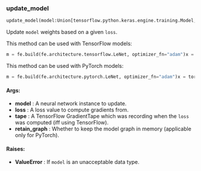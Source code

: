 

### update_model
```python
update_model(model:Union[tensorflow.python.keras.engine.training.Model, torch.nn.modules.module.Module], loss:Union[tensorflow.python.framework.ops.Tensor, torch.Tensor], tape:Union[tensorflow.python.eager.backprop.GradientTape, NoneType]=None, retain_graph:bool=True)
```
Update `model` weights based on a given `loss`.

This method can be used with TensorFlow models:
```python
m = fe.build(fe.architecture.tensorflow.LeNet, optimizer_fn="adam")x = tf.ones((3,28,28,1))  # (batch, height, width, channels)y = tf.constant((1, 0, 1))with tf.GradientTape(persistent=True) as tape:pred = fe.backend.feed_forward(m, x)  # [[~0.5, ~0.5], [~0.5, ~0.5], [~0.5, ~0.5]]loss = fe.backend.sparse_categorical_crossentropy(y_pred=pred, y_true=y)  # ~2.3fe.backend.update_model(m, loss=loss, tape=tape)
```


This method can be used with PyTorch models:
```python
m = fe.build(fe.architecture.pytorch.LeNet, optimizer_fn="adam")x = torch.ones((3,1,28,28))  # (batch, channels, height, width)y = torch.tensor((1, 0, 1))pred = fe.backend.feed_forward(m, x)  # [[~0.5, ~0.5], [~0.5, ~0.5], [~0.5, ~0.5]]loss = fe.backend.sparse_categorical_crossentropy(y_pred=pred, y_true=y)  # ~2.3fe.backend.update_model(m, loss=loss)
```




#### Args:

* **model** :  A neural network instance to update.
* **loss** :  A loss value to compute gradients from.
* **tape** :  A TensorFlow GradientTape which was recording when the `loss` was computed (iff using TensorFlow).
* **retain_graph** :  Whether to keep the model graph in memory (applicable only for PyTorch).

#### Raises:

* **ValueError** :  If `model` is an unacceptable data type.